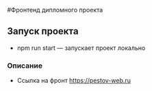#Фронтенд дипломного проекта

## Запуск проекта
* npm run start — запускает проект локально

### Описание
* Ссылка на фронт https://pestov-web.ru
